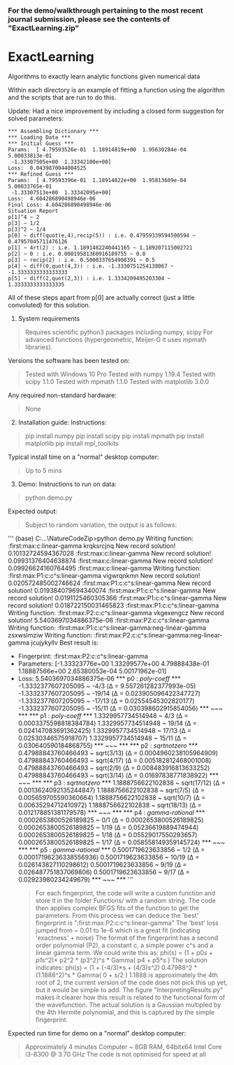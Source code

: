 ### For the demo/walkthrough pertaining to the most recent journal submission, please see the contents of "ExactLearning.zip"

# ExactLearning
Algorithms to exactly learn analytic functions given numerical data

Within each directory is an example of fitting a function using the algorithm and the scripts that are run to do this.


Update:
Had a nice improvement by including a closed form suggestion for solved parameters: 

```
*** Assembling Dictionary ***
*** Loading Data ***
*** Initial Guess ***
Params:  [ 4.79593526e-01  1.18914819e+00  1.95630284e-04  5.00033813e-01
 -1.33307505e+00  1.33342100e+00]
Loss:  0.0439870044004525
*** Refined Guess ***
Params:  [ 4.79593396e-01  1.18914822e+00  1.95813609e-04  5.00033765e-01
 -1.33307513e+00  1.33342095e+00]
Loss:  4.604286890498946e-06
Final Loss: 4.604286890498946e-06
Situation Report
p[1]^4 ~ 2
p[3] ~ 1/2
p[3]^2 ~ 1/4
p[0] ~ diff(quot(e,4),recip(5)) : i.e. 0.47959339594500594 ~ 0.47957045711476126
p[1] ~ 4rt(2) : i.e. 1.1891482240441165 ~ 1.189207115002721
p[2] ~ 0 : i.e. 0.00019581360916189755 ~ 0.0
p[3] ~ recip(2) : i.e. 0.5000337654908391 ~ 0.5
p[4] ~ diff(0,quot(4,3)) : i.e. -1.3330751254138067 ~ -1.3333333333333333
p[5] ~ diff(2,quot(2,3)) : i.e. 1.3334209495203304 ~ 1.3333333333333335
```
All of these steps apart from p[0] are actually correct (just a little convoluted) for this solution.


1. System requirements
  > Requires scientific python3 packages including numpy, scipy
  > For advanced functions (hypergeometric, Meijer-G it uses mpmath libraries).

Versions the software has been tested on:
  > Tested with Windows 10 Pro
  > Tested with numpy 1.19.4
  > Tested with scipy 1.1.0
  > Tested with mpmath 1.1.0
  > Tested with matplotlib 3.0.0

Any required non-standard hardware:
  > None

2. Installation guide:
Instructions:

  > pip install numpy
  > pip install scipy
  > pip install mpmath
  > pip install matplotlib
  > pip install mpl_toolkits

Typical install time on a "normal" desktop computer:

  > Up to 5 mins

3. Demo:
Instructions to run on data:

  > python demo.py

Expected output:
  > Subject to random variation, the output is as follows:

'''
(base) C:\...\NatureCodeZip>python demo.py
Writing function:  :first:max:c:linear-gamma krqksrcjnq
New record solution! 0.10132724594367028
:first:max:c:linear-gamma
New record solution! 0.09931376404638874
:first:max:c:linear-gamma
New record solution! 0.09926624160764495
:first:max:c:linear-gamma
Writing function:  :first:max:P1:c:c^s:linear-gamma vigwrqnkmn
New record solution! 0.020572485002746624
:first:max:P1:c:c^s:linear-gamma
New record solution! 0.019384079694340074
:first:max:P1:c:c^s:linear-gamma
New record solution! 0.0191125460305366
:first:max:P1:c:c^s:linear-gamma
New record solution! 0.018722150031465823
:first:max:P1:c:c^s:linear-gamma
Writing function:  :first:max:P2:c:c^s:linear-gamma vkgexengcz
New record solution! 5.5403697034886375e-06
:first:max:P2:c:c^s:linear-gamma
Writing function:  :first:max:P1:c:c^s:linear-gamma:neg-linear-gamma zsxwslmziw
Writing function:  :first:max:P2:c:c^s:linear-gamma:neg-linear-gamma jcujykyllv
Best result is:
- Fingerprint:  :first:max:P2:c:c^s:linear-gamma
- Parameters:  [-1.33323776e+00  1.33299577e+00  4.79888438e-01  1.18887566e+00
  2.65380053e-04  5.00171962e-01]
- Loss:  5.5403697034886375e-06
***  p0 : _poly-coeff_  ***
-1.3332377607205095 ~ -4/3  (Δ = 9.557261282377993e-05)
-1.3332377607205095 ~ -19/14  (Δ = 0.023905096422347727)
-1.3332377607205095 ~ -17/13  (Δ = 0.02554545302820177)
-1.3332377607205095 ~ -15/11  (Δ = 0.030398602915854056)
***  ~~~  ***
***  p1 : _poly-coeff_  ***
1.3329957734514948 ~ 4/3  (Δ = 0.0003375598818384784)
1.3329957734514948 ~ 19/14  (Δ = 0.024147083691362425)
1.3329957734514948 ~ 17/13  (Δ = 0.02530346575918707)
1.3329957734514948 ~ 15/11  (Δ = 0.030640590184868755)
***  ~~~  ***
***  p2 : _sqrtnotzero_  ***
0.47988843760466493 ~ sqrt(3/13)  (Δ = 0.0004960238105964909)
0.47988843760466493 ~ sqrt(4/17)  (Δ = 0.005182812468001008)
0.47988843760466493 ~ sqrt(2/9)  (Δ = 0.008483916813633252)
0.47988843760466493 ~ sqrt(3/14)  (Δ = 0.01697838771838922)
***  ~~~  ***
***  p3 : _sqrtnotzero_  ***
1.1888756622102838 ~ sqrt(17/12)  (Δ = 0.0013624092135244847)
1.1888756622102838 ~ sqrt(7/5)  (Δ = 0.005659705590360664)
1.1888756622102838 ~ sqrt(10/7)  (Δ = 0.00635294712410972)
1.1888756622102838 ~ sqrt(18/13)  (Δ = 0.012178851381179578)
***  ~~~  ***
***  p4 : _gamma-rational_  ***
0.0002653800526189825 ~ 0/1  (Δ = 0.0002653800526189825)
0.0002653800526189825 ~ 1/19  (Δ = 0.05236619889474944)
0.0002653800526189825 ~ 1/18  (Δ = 0.05529017550293657)
0.0002653800526189825 ~ 1/17  (Δ = 0.058558149359145724)
***  ~~~  ***
***  p5 : _gamma-rational_  ***
0.5001719623633856 ~ 1/2  (Δ = 0.00017196236338556936)
0.5001719623633856 ~ 10/19  (Δ = 0.026143827110298612)
0.5001719623633856 ~ 9/19  (Δ = 0.026487751837069806)
0.5001719623633856 ~ 9/17  (Δ = 0.02923980234249679)
***  ~~~  ***
'''
  > For each fingerprint, the code will write a custom function and store it in the folder Functions/ with a random string.
  > The code then applies complex BFGS fits of the function to get the parameters.
  > From this process we can deduce the 'best' fingerprint is ":first:max:P2:c:c^s:linear-gamma"
  > The 'best' loss jumped from ~ 0.01 to 1e-6 which is a great fit (indicating 'exactness' + noise)
  > The format of the fingerprint has a second order polynomial (P2), a constant c, a simple power c^s and a linear gamma term.
  > We could write this as: phi(s) = (1 + p0*s + p1*s^2)* p2^2 * (p3^2)^s * Gamma( p4 + p5*s )
  > The solution indicates: phi(s) = (1 + (-4/3)*s + (4/3)*s^2)* 0.47988^2 * (1.1888^2)^s * Gamma( 0 + s/2 )
  > 1.1888 is approximately the 4th root of 2, the current version of the code does not pick this up yet, but it would be simple to add.
  > The figure "InterpretingResults.py" makes it clearer how this result is related to the functional form of the wavefunction.
  > The actual solution is a Gaussian multipled by the 4th Hermite polynomial, and this is captured by the simple fingerprint.

Expected run time for demo on a "normal" desktop computer:

  > Approximately 4 minutes
  > Computer ~ 8GB RAM, 64bitx64 Intel Core i3-8300 @ 3.70 GHz
  > The code is not optimised for speed at all

